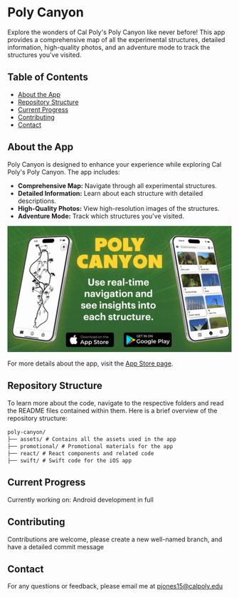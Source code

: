 # Poly Canyon

Explore the wonders of Cal Poly's Poly Canyon like never before! This app provides a comprehensive map of all the experimental structures, detailed information, high-quality photos, and an adventure mode to track the structures you've visited.

## Table of Contents
- [About the App](#about-the-app)
- [Repository Structure](#repository-structure)
- [Current Progress](#current-progress)
- [Contributing](#contributing)
- [Contact](#contact)

## About the App

Poly Canyon is designed to enhance your experience while exploring Cal Poly's Poly Canyon. The app includes:
- **Comprehensive Map:** Navigate through all experimental structures.
- **Detailed Information:** Learn about each structure with detailed descriptions.
- **High-Quality Photos:** View high-resolution images of the structures.
- **Adventure Mode:** Track which structures you've visited.

![Promotional Graphic](promotional/graphics/jpg/1920x1080.jpg)

For more details about the app, visit the [App Store page](https://apps.apple.com/in/app/poly-canyon/id6499063781).

## Repository Structure

To learn more about the code, navigate to the respective folders and read the README files contained within them. Here is a brief overview of the repository structure:

```
poly-canyon/
├── assets/ # Contains all the assets used in the app
├── promotional/ # Promotional materials for the app
├── react/ # React components and related code
├── swift/ # Swift code for the iOS app
```

## Current Progress

Currently working on: Android development in full 

## Contributing

Contributions are welcome, please create a new well-named branch, and have a detailed commit message 


## Contact 

For any questions or feedback, please email me at pjones15@calpoly.edu 
